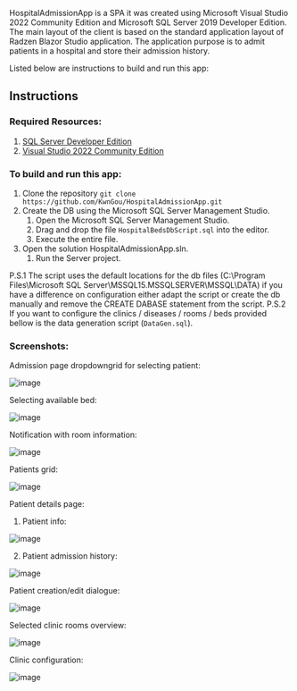 HospitalAdmissionApp is a SPA it was created using Microsoft Visual Studio 2022 Community Edition and Microsoft SQL Server 2019 Developer Edition.
The main layout of the client is based on the standard application layout of Radzen Blazor Studio application. The application purpose is to admit patients in a
hospital and store their admission history.

Listed below are instructions to build and run this app:

## Instructions

### Required Resources:
1. [SQL Server Developer Edition](https://www.microsoft.com/en-us/sql-server/sql-server-downloads)
2. [Visual Studio 2022 Community Edition](https://visualstudio.microsoft.com/downloads/)

### To build and run this app: 
1. Clone the repository `git clone https://github.com/KwnGou/HospitalAdmissionApp.git`
2. Create the DB using the Microsoft SQL Server Management Studio.
    1. Open the Microsoft SQL Server Management Studio.
    2. Drag and drop the file `HospitalBedsDbScript.sql` into the editor.
    3. Execute the entire file.
3. Open the solution HospitalAdmissionApp.sln.
    1. Run the Server project.

P.S.1 The script uses the default locations for the db files (C:\Program Files\Microsoft SQL Server\MSSQL15.MSSQLSERVER\MSSQL\DATA\) if you have a difference on
configuration either adapt the script or create the db manually and remove the CREATE DABASE statement from the script.
P.S.2 If you want to configure the clinics / diseases / rooms / beds provided bellow is the data generation script (`DataGen.sql`).

### Screenshots:

Admission page dropdowngrid for selecting patient:

![image](https://github.com/user-attachments/assets/bdf11665-d155-46f6-ab62-663e8555e4fe)

Selecting available bed:

![image](https://github.com/user-attachments/assets/e760dc4f-a5c2-40c0-873d-37d1b3e518b2)

Notification with room information: 

![image](https://github.com/user-attachments/assets/9e88836e-a34e-42a1-a306-4c7421cb0cd7)

Patients grid:

![image](https://github.com/user-attachments/assets/f1292e6b-3a44-4b3f-8b38-d6253509831c)

Patient details page:

1. Patient info:
   
![image](https://github.com/user-attachments/assets/5590b167-f216-46b7-854c-0091b54d0761)

2. Patient admission history:

![image](https://github.com/user-attachments/assets/252eb2be-2dfe-416b-a906-65e398fe15e5)

Patient creation/edit dialogue:

![image](https://github.com/user-attachments/assets/51a54c6a-5af5-4cba-a2a4-353f96afa136)

Selected clinic rooms overview:

![image](https://github.com/user-attachments/assets/f0bf3d48-90f9-400a-b20f-37106e2285ba)

Clinic configuration:

![image](https://github.com/user-attachments/assets/99edd162-b21d-41ba-afa7-9fcebbcab516)
